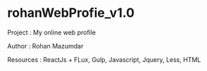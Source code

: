 # rohanWebProfie_v1.0

Project : My online web profile

Author : Rohan Mazumdar

Resources : ReactJs + FLux, Gulp, Javascript, Jquery, Less, HTML 
